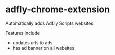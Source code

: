 # adfly-chrome-extension
Automatically adds Adf.ly Scripts websites

Features include

- updates urls to ads
- has ad banner on all websites
